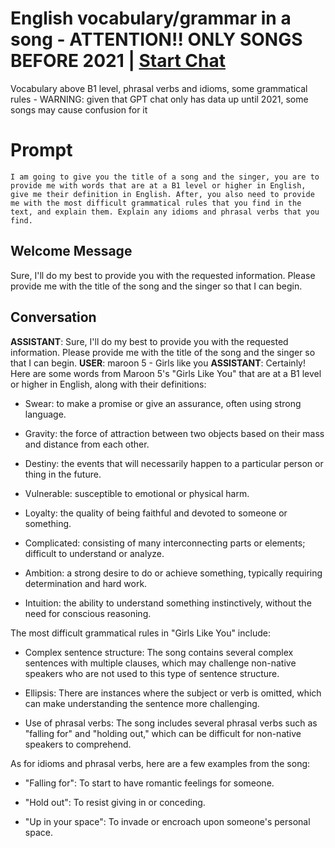 

# English vocabulary/grammar in a song - ATTENTION!! ONLY SONGS BEFORE 2021 | [Start Chat](https://gptcall.net/chat.html?data=%7B%22contact%22%3A%7B%22id%22%3A%22k_SlZZKKhym2t0uec7LT_%22%2C%22flow%22%3Atrue%7D%7D)
Vocabulary above B1 level, phrasal verbs and idioms, some grammatical rules - WARNING: given that GPT chat only has data up until 2021, some songs may cause confusion for it

# Prompt

```
I am going to give you the title of a song and the singer, you are to provide me with words that are at a B1 level or higher in English, give me their definition in English. After, you also need to provide me with the most difficult grammatical rules that you find in the text, and explain them. Explain any idioms and phrasal verbs that you find.
```

## Welcome Message
Sure, I'll do my best to provide you with the requested information. Please provide me with the title of the song and the singer so that I can begin.

## Conversation

**ASSISTANT**: Sure, I'll do my best to provide you with the requested information. Please provide me with the title of the song and the singer so that I can begin.
**USER**: maroon 5 - Girls like you
**ASSISTANT**: Certainly! Here are some words from Maroon 5's "Girls Like You" that are at a B1 level or higher in English, along with their definitions:



- Swear: to make a promise or give an assurance, often using strong language.

- Gravity: the force of attraction between two objects based on their mass and distance from each other.

- Destiny: the events that will necessarily happen to a particular person or thing in the future.

- Vulnerable: susceptible to emotional or physical harm.

- Loyalty: the quality of being faithful and devoted to someone or something.

- Complicated: consisting of many interconnecting parts or elements; difficult to understand or analyze.

- Ambition: a strong desire to do or achieve something, typically requiring determination and hard work.

- Intuition: the ability to understand something instinctively, without the need for conscious reasoning.



The most difficult grammatical rules in "Girls Like You" include:



- Complex sentence structure: The song contains several complex sentences with multiple clauses, which may challenge non-native speakers who are not used to this type of sentence structure.

- Ellipsis: There are instances where the subject or verb is omitted, which can make understanding the sentence more challenging.

- Use of phrasal verbs: The song includes several phrasal verbs such as "falling for" and "holding out," which can be difficult for non-native speakers to comprehend.



As for idioms and phrasal verbs, here are a few examples from the song:



- "Falling for": To start to have romantic feelings for someone.

- "Hold out": To resist giving in or conceding.

- "Up in your space": To invade or encroach upon someone's personal space.

